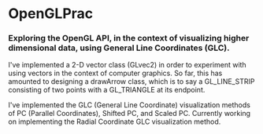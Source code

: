 # OpenGLPrac
### Exploring the OpenGL API, in the context of visualizing higher dimensional data, using General Line Coordinates (GLC).

I've implemented a 2-D vector class (GLvec2) in order to experiment with using vectors in the context of computer graphics.
So far, this has amounted to designing a drawArrow class, which is to say a GL_LINE_STRIP consisting of two points with a GL_TRIANGLE
at its endpoint.

I've implemented the GLC (General Line Coordinate) visualization methods of PC (Parallel Coordinates), Shifted PC, and Scaled PC.
Currently working on implementing the Radial Coordinate GLC visualization method.
